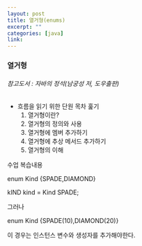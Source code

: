 ```yaml
---
layout: post
title: 열거형(enums)
excerpt: ""
categories: [java]
link:
---
```

### 열거형
###### 참고도서 : 자바의 정석(남궁성 저, 도우출판)

* 흐름을 읽기 위한 단원 목차 훑기
  1. 열거형이란?
  2. 열거형의 정의와 사용
  3. 열거형에 멤버 추가하기
  4. 열거형에 추상 메서드 추가하기
  5. 열거형의 이해

수업 복습내용

enum Kind {SPADE,DIAMOND}

kIND kind = Kind SPADE;

그러나

enum Kind {SPADE(10),DIAMOND(20)}

이 경우는 인스턴스 변수와 생성자를 추가해야한다.
